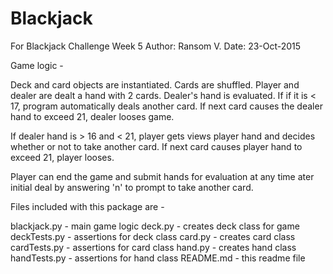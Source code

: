 # Blackjack
For Blackjack Challenge Week 5
Author:  Ransom V.
Date:  23-Oct-2015

Game logic - 

Deck and card objects are instantiated.
Cards are shuffled.
Player and dealer are dealt a hand with 2 cards.
Dealer's hand is evaluated.  If if it is < 17, program automatically deals another card.
If next card causes the dealer hand to exceed 21, dealer looses game.

If dealer hand is > 16 and < 21, player gets views player hand and decides whether or not to 
take another card.  If next card causes player hand to exceed 21, player looses.

Player can end the game and submit hands for evaluation at any time ater initial deal by
answering 'n' to prompt to take another card.


Files included with this package are - 

blackjack.py - main game logic
deck.py - creates deck class for game
deckTests.py - assertions for deck class
card.py - creates card class
cardTests.py - assertions for card class
hand.py - creates hand class
handTests.py - assertions for hand class
README.md - this readme file
